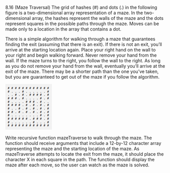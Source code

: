 8.16 (Maze Traversal) The grid of hashes (#) and dots (.) in the following figure is a two-dimensional array
representation of a maze. In the two-dimensional array, the hashes represent the walls of the maze
and the dots represent squares in the possible paths through the maze. Moves can be made only to
a location in the array that contains a dot.

There is a simple algorithm for walking through a maze that guarantees finding the exit
(assuming that there is an exit). If there is not an exit, you’ll arrive at the starting location again.
Place your right hand on the wall to your right and begin walking forward. Never remove your
hand from the wall. If the maze turns to the right, you follow the wall to the right. As long as you
do not remove your hand from the wall, eventually you’ll arrive at the exit of the maze. There may
be a shorter path than the one you’ve taken, but you are guaranteed to get out of the maze if you
follow the algorithm.

![maze](https://github.com/genecoding/Cplusplus-How-to-program-8th/blob/master/ex08_16_maze_traversal/maze.jpg)

Write recursive function mazeTraverse to walk through the maze. The function should
receive arguments that include a 12-by-12 character array representing the maze and the starting
location of the maze. As mazeTraverse attempts to locate the exit from the maze, it should place
the character X in each square in the path. The function should display the maze after each move,
so the user can watch as the maze is solved.
